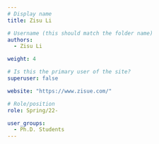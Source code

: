 ```yaml
---
# Display name
title: Zisu Li

# Username (this should match the folder name)
authors:
  - Zisu Li

weight: 4

# Is this the primary user of the site?
superuser: false

website: "https://www.zisue.com/"

# Role/position
role: Spring/22-

user_groups:
  - Ph.D. Students
---
```


